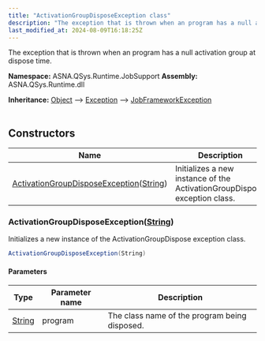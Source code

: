```yaml
---
title: "ActivationGroupDisposeException class"
description: "The exception that is thrown when an program has a null activation group at dispose time. "
last_modified_at: 2024-08-09T16:18:25Z
---
```


The exception that is thrown when an program has a null activation group at dispose time.

**Namespace:** ASNA.QSys.Runtime.JobSupport
**Assembly:** ASNA.QSys.Runtime.dll

**Inheritance:** [Object](https://docs.microsoft.com/en-us/dotnet/api/system.object) --> [Exception](https://docs.microsoft.com/en-us/dotnet/api/system.exception) --> [JobFrameworkException](/reference/runtime/qsys-runtime-job-support/job-framework-exception.html)
<br>
<br>

## Constructors

| Name | Description |
| --- | --- |
| [ActivationGroupDisposeException](#activationgroupdisposeexceptionstring)([String](https://docs.microsoft.com/en-us/dotnet/api/system.string)) | Initializes a new instance of the ActivationGroupDispose exception class.

### ActivationGroupDisposeException([String](https://docs.microsoft.com/en-us/dotnet/api/system.string))

Initializes a new instance of the ActivationGroupDispose exception class.

```cs
ActivationGroupDisposeException(String)
```

#### Parameters

| Type | Parameter name | Description
| --- | --- | ---
| [String](https://docs.microsoft.com/en-us/dotnet/api/system.string) | program | The class name of the program being disposed.
